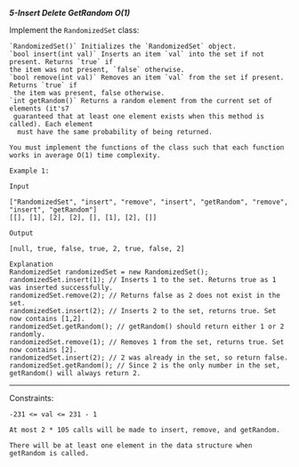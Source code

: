 ***5-Insert Delete GetRandom O(1)***

Implement the `RandomizedSet` class:

    `RandomizedSet()` Initializes the `RandomizedSet` object.
    `bool insert(int val)` Inserts an item `val` into the set if not present. Returns `true` if
    the item was not present, `false` otherwise.
    `bool remove(int val)` Removes an item `val` from the set if present. Returns `true` if
     the item was present, false otherwise.
    `int getRandom()` Returns a random element from the current set of elements (it's7
     guaranteed that at least one element exists when this method is called). Each element
      must have the same probability of being returned.
      
`You must implement the functions of the class such that each function works in average O(1) time complexity.`

 
```
Example 1:

Input

["RandomizedSet", "insert", "remove", "insert", "getRandom", "remove", "insert", "getRandom"]
[[], [1], [2], [2], [], [1], [2], []]

Output

[null, true, false, true, 2, true, false, 2]

Explanation
RandomizedSet randomizedSet = new RandomizedSet();
randomizedSet.insert(1); // Inserts 1 to the set. Returns true as 1 was inserted successfully.
randomizedSet.remove(2); // Returns false as 2 does not exist in the set.
randomizedSet.insert(2); // Inserts 2 to the set, returns true. Set now contains [1,2].
randomizedSet.getRandom(); // getRandom() should return either 1 or 2 randomly.
randomizedSet.remove(1); // Removes 1 from the set, returns true. Set now contains [2].
randomizedSet.insert(2); // 2 was already in the set, so return false.
randomizedSet.getRandom(); // Since 2 is the only number in the set, getRandom() will always return 2.

```
 
---
Constraints:

    -231 <= val <= 231 - 1
    
    At most 2 * 105 calls will be made to insert, remove, and getRandom.
    
    There will be at least one element in the data structure when getRandom is called.



